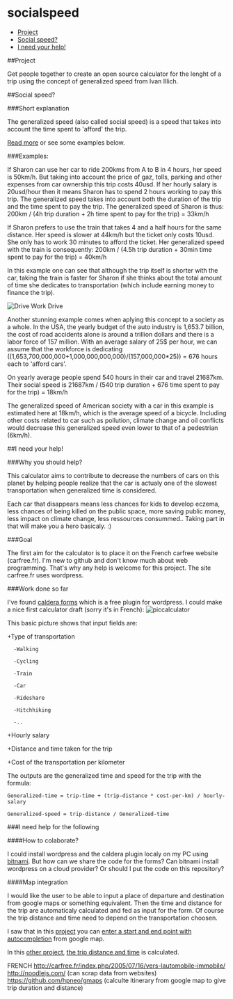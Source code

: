 # socialspeed

- [Project](#project)
- [Social speed?](#social-speed)
- [I need your help!](#i-need-your-help)

##Project

Get people together to create an open source calculator for the lenght of a trip using the concept of generalized speed from Ivan Illich.

##Social speed? 

###Short explanation

The generalized speed (also called social speed) is a speed that takes into account the time spent to 'afford' the trip. 

[Read more](http://ranprieur.com/readings/illichcars.html) or see some examples below.

###Examples:

If Sharon can use her car to ride 200kms from A to B in 4 hours, her speed is 50km/h.
But taking into account the price of gaz, tolls, parking and other expenses from car ownership this trip costs 40usd.
If her hourly salary is 20usd/hour then it means Sharon has to spend 2 hours working to pay this trip. The generalized speed takes into account both the duration of the trip and the time spent to pay the trip.
The generalized speed of Sharon is thus: 200km / (4h trip duration + 2h time spent to pay for the trip)
= 33km/h

If Sharon prefers to use the train that takes 4 and a half hours for the same distance. Her speed is slower at 44km/h but the ticket only costs 10usd. She only has to work 30 minutes to afford the ticket.
Her generalized speed with the train is consequently: 200km / (4.5h trip duration + 30min time spent to pay for the trip)
= 40km/h

In this example one can see that although the trip itself is shorter with the car, taking the train is faster for Sharon if she thinks about the total amount of time she dedicates to transportation (which include earning money to finance the trip).

![Drive Work Drive](http://40.media.tumblr.com/1cf0128b7de533373caacf66d36f2fa0/tumblr_ndg1qorShX1qdw1kro1_540.jpg)

Another stunning example comes when aplying this concept to a society as a whole. In the USA, the yearly budget of the auto industry is 1,653.7 billion, the cost of road accidents alone is around a trillion dollars and there is a labor force of 157 million. With an average salary of 25$ per hour, we can assume that the workforce is dedicating 
((1,653,700,000,000+1,000,000,000,000)/(157,000,000*25)) = 676 hours each to 'afford cars'.

On yearly average people spend 540 hours in their car and travel 21687km. Their social speed is
21687km / (540 trip duration + 676 time spent to pay for the trip) =
18km/h 

The generalized speed of American society with a car in this example is estimated here at 18km/h, which is the average speed of a bicycle. Including  other costs related to car such as pollution, climate change and oil conflicts would  decrease this generalized speed even lower to that of a pedestrian (6km/h).

##I need your help!

###Why you should  help?

This calculator aims to contribute to decrease the numbers of cars on this planet by helping people realize that the car is actualy one of the slowest transportation when generalized time is considered.

Each car that disappears means less chances for kids to develop eczema, less chances of being killed on the public space, more saving public money, less impact on climate change,  less ressources consummed.. Taking part in that will make you a hero basicaly. :)

###Goal

The first aim for the calculator is to place it on the French carfree website (carfree.fr). 
I'm new to github and don't know much about web programming. That's why any help is welcome for this project.
The site carfree.fr uses wordpress. 

###Work done so far

I've found [caldera forms](https://github.com/Desertsnowman/Caldera-Forms) which is a free plugin for wordpress. I could make a nice first calculator draft (sorry it's in French):
![piccalculator](https://lh3.googleusercontent.com/QSXYiTiPT61n6FA43XNTQDWSmyZ6UhlWmx9NY5OMOg=w386-h400-no)

This basic picture  shows that input fields are:

  +Type of transportation  
  
      -Walking
      
      -Cycling
      
      -Train
      
      -Car
      
      -Rideshare
      
      -Hitchhiking
      
      -..
    
  +Hourly salary
  
  +Distance and time taken for the trip
  
  +Cost of the transportation per kilometer
  
The outputs are the generalized time and speed for the trip with the formula:

```
Generalized-time = trip-time + (trip-distance * cost-per-km) / hourly-salary

Generalized-speed = trip-distance / Generalized-time
```
  
###I need help for the following

####How to colaborate?

I could install wordpress and the caldera plugin localy on my PC using [bitnami](https://bitnami.com/). But how can we share the code for the forms? Can bitnami install wordpress on a cloud provider? Or should I put the code on this repository?

####Map integration

I would like the user to be able to input a place of departure and destination from google maps or something equivalent. Then the time and distance for the trip are automaticaly calculated and fed as input for the form.
Of course the trip distance and time need to depend on the transportation choosen.  

I saw that in this [project](https://github.com/hitautodestruct/trip-price-calculator) you can [enter a start and end point with autocompletion](http://hitautodestruct.github.io/trip-price-calculator/) from google map. 

In this [other project](https://github.com/wildlyinaccurate/trip-planner), [the trip distance and time](https://wildlyinaccurate.com/trip-planner/) is calculated.






FRENCH
http://carfree.fr/index.php/2005/07/16/vers-lautomobile-immobile/
http://noodlejs.com/ (can scrap data from websites)
https://github.com/hpneo/gmaps (calculte itinerary from google map to give trip duration and distance)



